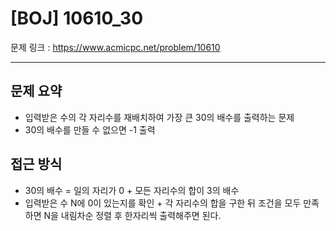 # [BOJ] 10610_30

문제 링크 : https://www.acmicpc.net/problem/10610

---------------------
## 문제 요약
  - 입력받은 수의 각 자리수를 재배치하여 가장 큰 30의 배수를 출력하는 문제
  - 30의 배수를 만들 수 없으면 -1 출력

## 접근 방식
  - 30의 배수 = 일의 자리가 0 + 모든 자리수의 합이 3의 배수
  - 입력받은 수 N에 0이 있는지를 확인 + 각 자리수의 합을 구한 뒤 조건을 모두 만족하면 N을 내림차순 정렬 후 한자리씩 출력해주면 된다.

